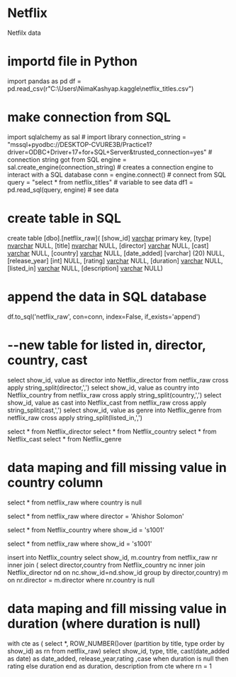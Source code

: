 # Netflix
Netfilx data

# importd file in Python
import pandas as pd
df = pd.read_csv(r"C:\Users\NimaKashyap\.kaggle\netflix_titles.csv")

# make connection from SQL
import sqlalchemy as sal   # import library
connection_string = "mssql+pyodbc://DESKTOP-CVURE3B/Practice1?driver=ODBC+Driver+17+for+SQL+Server&trusted_connection=yes"   # connection string got from SQL
engine = sal.create_engine(connection_string)   # creates a connection engine to interact with a SQL database
conn = engine.connect()   # connect from SQL
query = "select * from netflix_titles"  # variable to see data
df1 = pd.read_sql(query, engine)  # see data

# create table in SQL
create table [dbo].[netflix_raw](
	[show_id] [varchar](10) primary key,
	[type] [nvarchar](10) NULL,
	[title] [nvarchar](200) NULL,
	[director] [varchar](250) NULL,
	[cast] [varchar](1050) NULL,
	[country] [varchar](150) NULL,
	[date_added] [varchar] (20) NULL,
	[release_year] [int] NULL,
	[rating] [varchar](10) NULL,
	[duration] [varchar](150) NULL,
	[listed_in] [varchar](100) NULL,
	[description] [varchar](500) NULL)

 # append the data in SQL database
df.to_sql('netflix_raw', con=conn, index=False, if_exists='append')

# --new table for listed in, director, country, cast

select show_id, value as director into Netflix_director from netflix_raw cross apply string_split(director,',') 
select show_id, value as country into Netflix_country from netflix_raw cross apply string_split(country,',')
select show_id, value as cast into Netflix_cast from netflix_raw cross apply string_split(cast,',')
select show_id, value as genre into Netflix_genre from netflix_raw cross apply string_split(listed_in,',')

select * from Netflix_director
select * from Netflix_country
select * from Netflix_cast
select * from Netflix_genre

# data maping and fill missing value in country column
select * from netflix_raw
where country is null

select * from netflix_raw
where director = 'Ahishor Solomon'

select * from Netflix_country
where show_id = 's1001'

select * from netflix_raw
where show_id = 's1001'

insert into Netflix_country
select show_id, m.country
from netflix_raw nr 
inner join (
select director,country 
from Netflix_country nc
inner join Netflix_director nd on nc.show_id=nd.show_id
group by director,country) m
on nr.director = m.director
where nr.country is null

# data maping and fill missing value in duration (where duration is null)

with cte as (
select *, ROW_NUMBER()over (partition by title, type order by show_id) as rn 
from netflix_raw)
select show_id, type, title, cast(date_added as date) as date_added, release_year,rating
,case when duration is null then  rating else duration end as duration, description
from cte 
where rn = 1





















